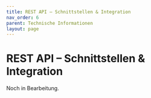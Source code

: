 ```yaml
---
title: REST API – Schnittstellen & Integration
nav_order: 6
parent: Technische Informationen
layout: page
---
```


# REST API – Schnittstellen & Integration

Noch in Bearbeitung.
